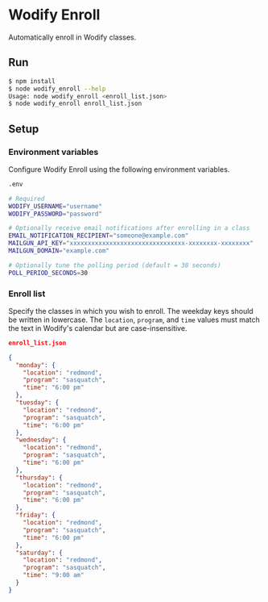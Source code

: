 # Wodify Enroll
Automatically enroll in Wodify classes.

## Run
```bash
$ npm install
$ node wodify_enroll --help
Usage: node wodify_enroll <enroll_list.json>
$ node wodify_enroll enroll_list.json
```

## Setup
### Environment variables
Configure Wodify Enroll using the following environment variables.

```bash
.env

# Required
WODIFY_USERNAME="username"
WODIFY_PASSWORD="password"

# Optionally receive email notifications after enrolling in a class
EMAIL_NOTIFICATION_RECIPIENT="someone@example.com"
MAILGUN_API_KEY="xxxxxxxxxxxxxxxxxxxxxxxxxxxxxxxx-xxxxxxxx-xxxxxxxx"
MAILGUN_DOMAIN="example.com"

# Optionally tune the polling period (default = 30 seconds)
POLL_PERIOD_SECONDS=30
```

### Enroll list
Specify the classes in which you wish to enroll. The weekday keys should be
written in lowercase. The `location`, `program`, and `time` values must match
the text in Wodify's calendar but are case-insensitive.

```json
enroll_list.json

{
  "monday": {
    "location": "redmond",
    "program": "sasquatch",
    "time": "6:00 pm"
  },
  "tuesday": {
    "location": "redmond",
    "program": "sasquatch",
    "time": "6:00 pm"
  },
  "wednesday": {
    "location": "redmond",
    "program": "sasquatch",
    "time": "6:00 pm"
  },
  "thursday": {
    "location": "redmond",
    "program": "sasquatch",
    "time": "6:00 pm"
  },
  "friday": {
    "location": "redmond",
    "program": "sasquatch",
    "time": "6:00 pm"
  },
  "saturday": {
    "location": "redmond",
    "program": "sasquatch",
    "time": "9:00 am"
  }
}
```
